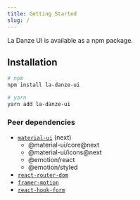 ```yaml
---
title: Getting Started
slug: /
---
```


La Danze UI is available as a npm package.

## Installation

```bash
# npm
npm install la-danze-ui

# yarn
yarn add la-danze-ui
```

### Peer dependencies

* [`material-ui`](https://next.material-ui.com/) (next)
  * @material-ui/core@next
  * @material-ui/icons@next
  * @emotion/react
  * @emotion/styled
* [`react-router-dom`](https://reactrouter.com/web/guides/quick-start)
* [`framer-motion`](https://www.framer.com/motion/)
* [`react-hook-form`](https://react-hook-form.com/)